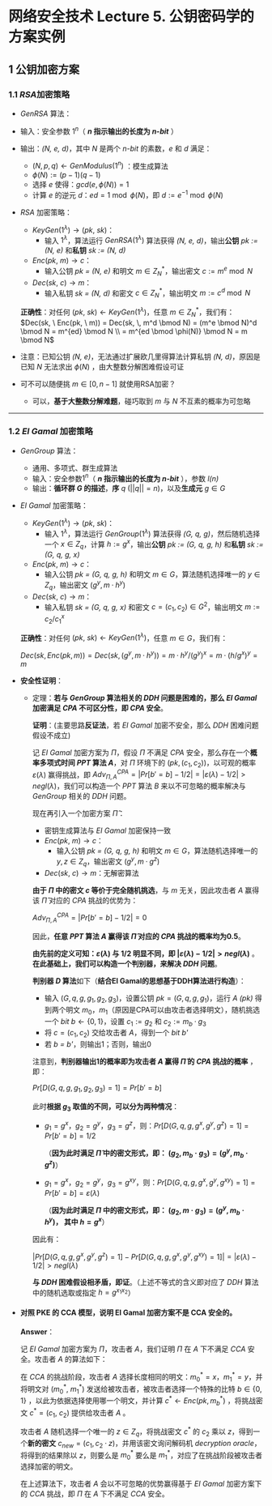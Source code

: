 # 网络安全技术 Lecture 5. 公钥密码学的方案实例

## 1 公钥加密方案

### 1.1 *RSA*加密策略

-  *GenRSA* 算法：
  - 输入：安全参数 $1^n$（ ***n* 指示输出的长度为 *n-bit*** ）
  - 输出：*(N, e, d)*，其中 *N* 是两个 *n-bit* 的素数，$e$ 和 $d$ 满足：
    - $(N, p, q) \leftarrow GenModulus(1^n)$ ：模生成算法
    - $\phi(N) := (p-1)(q-1)$
    - 选择 *e* 使得：$gcd(e, \phi(N)) = 1$
    - 计算 *e* 的逆元 *d*：$ed = 1 \bmod \phi(N)$，即 $d := e^{-1} \bmod \phi(N)$ 

- *RSA* 加密策略：

  - $KeyGen(1^\lambda) \rightarrow (pk, \ sk)$：
    - 输入 $1^\lambda$，算法运行 $GenRSA(1^\lambda)$ 算法获得 *(N, e, d)*，输出**公钥** *pk := (N, e)* 和**私钥** *sk := (N, d)*
  - $Enc(pk, \ m) \rightarrow c$：
    - 输入公钥 *pk = (N, e)* 和明文 $m \in Z^*_N$，输出密文 $c := m^e \bmod N$
  - $Dec(sk, \ c) \rightarrow m$：
    - 输入私钥 *sk = (N, d)* 和密文 $c \in Z^*_N$，输出明文 $m := c^d \bmod N$

  **正确性**：对任何 $(pk, \ sk) \leftarrow KeyGen(1^\lambda)$，任意 $m \in Z^*_N$，我们有： $Dec(sk, \ Enc(pk, \ m)) = Dec(sk, \, m^d \bmod N) =  (m^e \bmod N)^d \bmod N = m^{ed} \bmod N \\ = m^{ed \bmod \phi(N)} \bmod N = m \bmod N$ 

  

- 注意：已知公钥 *(N, e)*，无法通过扩展欧几里得算法计算私钥 *(N, d)*，原因是已知 *N* 无法求出 $\phi(N)$ ，由大整数分解困难假设可证

- 可不可以随便挑 $m \in [0, n-1]$ 就使用RSA加密？

  - 可以，**基于大整数分解难题**，碰巧取到 $m$ 与 *N* 不互素的概率为可忽略 

---------



### 1.2 *EI Gamal* 加密策略

- *GenGroup* 算法：
  - 通用、多项式、群生成算法
  - 输入：安全参数$1^n$（ ***n* 指示输出的长度为 *n-bit*** ），参数 *l(n)*
  - 输出：**循环群 *G* 的描述**，**序** *q* ($||q||=n$)，以及**生成元** $g \in G$ 

- *EI Gamal* 加密策略：

  - $KeyGen(1^\lambda) \rightarrow (pk, \ sk)$：
    - 输入 $1^\lambda$，算法运行 $GenGroup(1^\lambda)$ 算法获得 *(G, q, g)*，然后随机选择一个 $x \in Z_q$，计算 $h := g^x$，输出**公钥** *pk := (G, q, g, h)* 和**私钥** *sk := (G, q, g, x)*
  - $Enc(pk, \ m) \rightarrow c$：
    - 输入公钥 *pk = (G, q, g, h)* 和明文 $m \in G$，算法随机选择唯一的 $y \in Z_q$，输出密文 $(g^y, m ·h^y)$
  - $Dec(sk, \ c) \rightarrow m$：
    - 输入私钥 *sk = (G, q, g, x)* 和密文 $c = (c_1, c_2) \in G^2$，输出明文 $m := c_2 / c_1^x$

  **正确性**：对任何 $(pk, \ sk) \leftarrow KeyGen(1^\lambda)$，任意 $m \in G$，我们有：

  $Dec(sk, Enc(pk, m)) = Dec(sk, (g^y, m · h^y)) = m · h^y / (g^y)^x =  m · (h / g^x) ^y = m$

- **安全性证明**：

  - 定理：**若与 *GenGroup* 算法相关的 *DDH* 问题是困难的，那么 *El Gamal* 加密满足 *CPA* 不可区分性，即 *CPA* 安全**。

    **证明**：(主要思路**反证法**，若 *EI Gamal* 加密不安全，那么 *DDH* 困难问题假设不成立)

    记 *EI Gamal* 加密方案为 $\Pi$，假设 $\Pi$ 不满足 *CPA* 安全，那么存在一个**概率多项式时间 *PPT* 算法 *A***，对 $\Pi$ 环境下的 $(pk, (c_1, c_2))$，以可观的概率 $\varepsilon(\lambda)$ 赢得挑战，即 $Adv_{\Pi, A}^{CPA} =| Pr[b' = b] - 1 / 2| = |\varepsilon(\lambda) - 1/2| > negl(\lambda)$，我们可以构造一个 *PPT* 算法 *B* 来以不可忽略的概率解决与 *GenGroup* 相关的 *DDH* 问题。

    现在再引入一个加密方案 $\hat\Pi$：

    - 密钥生成算法与 *EI Gamal* 加密保持一致
    - $Enc(pk, \ m) \rightarrow c$：
      - 输入公钥 *pk = (G, q, g, h)* 和明文 $m \in G$，算法随机选择唯一的 $y, z \in Z_q$，输出密文 $(g^y, m ·g^z)$
    - $Dec(sk, \ c) \rightarrow m$：无解密算法

    **由于 $\Pi$ 中的密文 *c* 等价于完全随机挑选**，与 *m* 无关，因此攻击者 *A* 赢得该 $\hat\Pi$ 对应的 *CPA* 挑战的优势为：

    $Adv_{\Pi, A}^{CPA} = | Pr[b' = b] - 1 / 2| = 0$

    因此，**任意 *PPT* 算法 *A* 赢得该 $\hat\Pi$ 对应的 *CPA* 挑战的概率均为0.5**。

    **由先前的定义可知：$\varepsilon(\lambda)$ 与 1/2 明显不同，即 $|\varepsilon(\lambda) - 1/2| > negl(\lambda)$** 。**在此基础上，我们可以构造一个判别器，来解决 *DDH* 问题**。

    **判别器 *D* 算法**如下（**结合EI Gamal的思想基于DDH算法进行构造**）：

    - 输入 $(G, q, g, g_1, g_2, g_3)$，设置公钥 $pk = (G, q, g, g_1)$，运行 *A (pk)* 得到两个明文 $m_0$，$m_1$（原因是CPA可以由攻击者选择明文），随机挑选一个 *bit* $b \leftarrow \{0, 1\}$，设置 $c_1 := g_2$ 和 $c_2 := m_b · g_3$
    - 将 $c = (c_1, c_2)$ 交给攻击者 *A*，得到一个 *bit* *b'*
    - 若 *b = b'*，则输出1；否则，输出0

    注意到，**判别器输出1的概率即为攻击者 *A* 赢得 $\hat\Pi$ 的 *CPA* 挑战的概率** ，即：

    $Pr[D(G, q, g, g_1, g_2, g_3) = 1] = Pr[b' = b]$

    此时**根据 $g_3$ 取值的不同，可以分为两种情况**：

    - $g_1 = g^x$，$g_2 = g^y$，$g_3 = g^z$，则：$Pr[D(G, q, g, g^x, g^y, g^z) = 1] = Pr[b' = b] = 1 / 2$

      （**因为此时满足 $\hat\Pi$ 中的密文形式，即： $(g_2, m_b · g_3) = (g^y, m_b · g^z)$**）

    - $g_1 = g^x$，$g_2 = g^y$，$g_3 = g^{xy}$，则：$Pr[D(G, q, g, g^x, g^y, g^{xy}) = 1] = Pr[b' = b] = \varepsilon(\lambda)$ 

      （**因为此时满足 $\Pi$ 中的密文形式，即： $(g_2, m · g_3) = (g^y, m_b · h^y)$， 其中 $h = g^x$**）

    因此有：

    $| Pr[D(G, q, g, g^x, g^y, g^z) = 1] - Pr[D(G, q, g, g^x, g^y, g^{xy}) = 1]| = | \varepsilon(\lambda) - 1/2 | > negl(\lambda)$ 

    **与 *DDH* 困难假设相矛盾，即证**。（上述不等式的含义即对应了 *DDH* 算法中的随机选取或指定 $h = g^{x_1x_2}$）

- #### 对照 PKE 的 CCA 模型，说明 El Gamal 加密方案不是 CCA 安全的。

  **Answer**：

  记 *EI Gamal* 加密方案为 $\Pi$，攻击者 *A*，我们证明 $\Pi$ 在 *A* 下不满足 *CCA* 安全。攻击者 *A* 的算法如下：

  在 *CCA* 的挑战阶段，攻击者 *A* 选择长度相同的明文：$m^*_0 = x$，$m^*_1 = y$，并将明文对 $(m^*_0, \ m^*_1)$ 发送给被攻击者，被攻击者选择一个特殊的比特 $b \in \{0, 1\}$ ，以此为依据选择使用哪一个明文，并计算 $c^* \leftarrow Enc(pk, m_b^*)$ ，将挑战密文 $c^* = (c_1, \ c_2)$ 提供给攻击者 $A$ 。

  攻击者 *A* 随机选择一个唯一的 $z \in Z_q$，将挑战密文 $c^*$ 的 $c_2$ 乘以 *z*，得到一个**新的密文** $c_{new} = (c_1, c_2 · z)$，并用该密文询问解码机 *decryption oracle*，将得到的结果除以 *z*，则要么是 $m^*_0$ 要么是 $m^*_1$，对应了在挑战阶段被攻击者选择加密的明文。

  在上述算法下，攻击者 *A* 会以不可忽略的优势赢得基于 *EI Gamal* 加密方案下的 *CCA* 挑战，即 $\Pi$ 在 *A* 下不满足 *CCA* 安全。